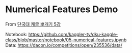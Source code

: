 # Numerical Features Demo
From [단국대 캐글 뽀개기 5강](https://docs.google.com/presentation/d/1-1xdhujxVu-2Q_sVEa6AZKqxij3PiBL3ZPm4H_MTaMs/edit#slide=id.p)

Notebook: https://github.com/kaggler-tv/dku-kaggle-class/blob/master/notebook/05-numerical-features.ipynb  
Data: https://dacon.io/competitions/open/235536/data/